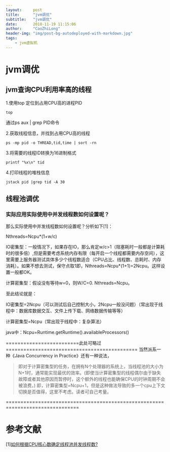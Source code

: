 ```yaml
---
layout:     post
title:      "jvm调优"
subtitle:   "jvm调优"
date:       2018-11-19 11:15:06
author:     "CaoZhiLong"
header-img: "img/post-bg-autodeployed-with-markdown.jpg"
tags:
    - jvm虚拟机
---
```


# jvm调优

## jvm查询CPU利用率高的线程

1.使用top 定位到占用CPU高的进程PID

```shell
top 
```
通过ps aux | grep PID命令


2.获取线程信息，并找到占用CPU高的线程

```
ps -mp pid -o THREAD,tid,time | sort -rn 
```

3.将需要的线程ID转换为16进制格式

```
printf "%x\n" tid
```

4.打印线程的堆栈信息

```
jstack pid |grep tid -A 30
```

## 线程池调优

### 实际应用实际使用中并发线程数如何设置呢？

那么实际使用中并发线程数如何设置呢？分析如下[1]：

Nthreads=Ncpu*(1+w/c)

IO密集型：一般情况下，如果存在IO，那么肯定w/c>1（阻塞耗时一般都是计算耗时的很多倍）,但是需要考虑系统内存有限（每开启一个线程都需要内存空间），这里需要上服务器测试具体多少个线程数适合（CPU占比、线程数、总耗时、内存消耗）。如果不想去测试，保守点取1即，Nthreads=Ncpu*(1+1)=2Ncpu。这样设置一般都OK。

计算密集型：假设没有等待w=0，则W/C=0. Nthreads=Ncpu。

至此结论就是：

IO密集型=2Ncpu（可以测试后自己控制大小，2Ncpu一般没问题）（常出现于线程中：数据库数据交互、文件上传下载、网络数据传输等等）

计算密集型=Ncpu（常出现于线程中：复杂算法）

java中：Ncpu=Runtime.getRuntime().availableProcessors()

=========================此处可略过=============================================
当然派系一种《Java Concurrency in Practice》还有一种说法，

> 即对于计算密集型的任务，在拥有N个处理器的系统上，当线程池的大小为N+1时，通常能实现最优的效率。(即使当计算密集型的线程偶尔由于缺失故障或者其他原因而暂停时，这个额外的线程也能确保CPU的时钟周期不会被浪费。)
> 即，计算密集型=Ncpu+1，但是这种做法导致的多一个cpu上下文切换是否值得，这里不考虑。读者可自己考量。

===============================================================================





# 参考文献

[1][如何根据CPU核心数确定线程池并发线程数?](https://www.cnblogs.com/dennyzhangdd/p/6909771.html)




